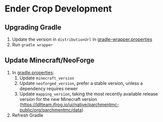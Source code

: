 # Ender Crop Development

## Upgrading Gradle

1. Update the version in `distributionUrl` in [gradle-wrapper.properties](gradle/wrapper/gradle-wrapper.properties)
2. Run `gradle wrapper`

## Update Minecraft/NeoForge

1. In [gradle.properties](gradle.properties):
   1. Update `minecraft_version`
   2. Update `neoforged_version`, prefer a stable version, unless a dependency requires newer
   3. Update `mapping_version`, taking the most recently available release version for the new Minecraft version
      (https://ldtteam.jfrog.io/ui/native/parchmentmc-public/org/parchmentmc/data)
2. Refresh Gradle
